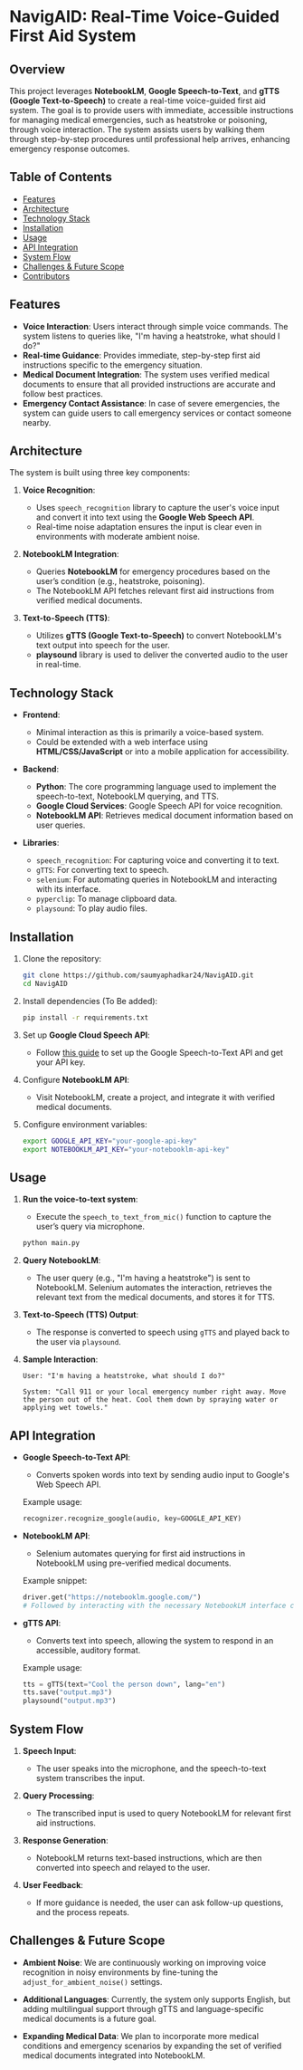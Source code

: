 # NavigAID: Real-Time Voice-Guided First Aid System

## Overview

This project leverages **NotebookLM**, **Google Speech-to-Text**, and **gTTS (Google Text-to-Speech)** to create a real-time voice-guided first aid system. The goal is to provide users with immediate, accessible instructions for managing medical emergencies, such as heatstroke or poisoning, through voice interaction. The system assists users by walking them through step-by-step procedures until professional help arrives, enhancing emergency response outcomes.

## Table of Contents

- [Features](#features)
- [Architecture](#architecture)
- [Technology Stack](#technology-stack)
- [Installation](#installation)
- [Usage](#usage)
- [API Integration](#api-integration)
- [System Flow](#system-flow)
- [Challenges & Future Scope](#challenges--future-scope)
- [Contributors](#contributors)

## Features

- **Voice Interaction**: Users interact through simple voice commands. The system listens to queries like, "I'm having a heatstroke, what should I do?"
- **Real-time Guidance**: Provides immediate, step-by-step first aid instructions specific to the emergency situation.
- **Medical Document Integration**: The system uses verified medical documents to ensure that all provided instructions are accurate and follow best practices.
- **Emergency Contact Assistance**: In case of severe emergencies, the system can guide users to call emergency services or contact someone nearby.

## Architecture

The system is built using three key components:

1. **Voice Recognition**:
    - Uses `speech_recognition` library to capture the user's voice input and convert it into text using the **Google Web Speech API**.
    - Real-time noise adaptation ensures the input is clear even in environments with moderate ambient noise.

2. **NotebookLM Integration**:
    - Queries **NotebookLM** for emergency procedures based on the user’s condition (e.g., heatstroke, poisoning). 
    - The NotebookLM API fetches relevant first aid instructions from verified medical documents.

3. **Text-to-Speech (TTS)**:
    - Utilizes **gTTS (Google Text-to-Speech)** to convert NotebookLM's text output into speech for the user.
    - **playsound** library is used to deliver the converted audio to the user in real-time.

## Technology Stack

- **Frontend**:
    - Minimal interaction as this is primarily a voice-based system.
    - Could be extended with a web interface using **HTML/CSS/JavaScript** or into a mobile application for accessibility.

- **Backend**:
    - **Python**: The core programming language used to implement the speech-to-text, NotebookLM querying, and TTS.
    - **Google Cloud Services**: Google Speech API for voice recognition.
    - **NotebookLM API**: Retrieves medical document information based on user queries.

- **Libraries**:
    - `speech_recognition`: For capturing voice and converting it to text.
    - `gTTS`: For converting text to speech.
    - `selenium`: For automating queries in NotebookLM and interacting with its interface.
    - `pyperclip`: To manage clipboard data.
    - `playsound`: To play audio files.

## Installation

1. Clone the repository:
    ```bash
    git clone https://github.com/saumyaphadkar24/NavigAID.git
    cd NavigAID
    ```

2. Install dependencies (To Be added):
    ```bash
    pip install -r requirements.txt
    ```

3. Set up **Google Cloud Speech API**:
    - Follow [this guide](https://cloud.google.com/speech-to-text/docs/quickstart-client-libraries) to set up the Google Speech-to-Text API and get your API key.

4. Configure **NotebookLM API**:
    - Visit NotebookLM, create a project, and integrate it with verified medical documents.

5. Configure environment variables:
    ```bash
    export GOOGLE_API_KEY="your-google-api-key"
    export NOTEBOOKLM_API_KEY="your-notebooklm-api-key"
    ```

## Usage

1. **Run the voice-to-text system**:
    - Execute the `speech_to_text_from_mic()` function to capture the user’s query via microphone.
    
    ```bash
    python main.py
    ```

2. **Query NotebookLM**:
    - The user query (e.g., "I'm having a heatstroke") is sent to NotebookLM. Selenium automates the interaction, retrieves the relevant text from the medical documents, and stores it for TTS.

3. **Text-to-Speech (TTS) Output**:
    - The response is converted to speech using `gTTS` and played back to the user via `playsound`.

4. **Sample Interaction**:
    ```plaintext
    User: "I'm having a heatstroke, what should I do?"
    
    System: "Call 911 or your local emergency number right away. Move the person out of the heat. Cool them down by spraying water or applying wet towels."
    ```

## API Integration

- **Google Speech-to-Text API**:
    - Converts spoken words into text by sending audio input to Google's Web Speech API.
    
    Example usage:
    ```python
    recognizer.recognize_google(audio, key=GOOGLE_API_KEY)
    ```

- **NotebookLM API**:
    - Selenium automates querying for first aid instructions in NotebookLM using pre-verified medical documents.
    
    Example snippet:
    ```python
    driver.get("https://notebooklm.google.com/")
    # Followed by interacting with the necessary NotebookLM interface components
    ```

- **gTTS API**:
    - Converts text into speech, allowing the system to respond in an accessible, auditory format.
    
    Example usage:
    ```python
    tts = gTTS(text="Cool the person down", lang="en")
    tts.save("output.mp3")
    playsound("output.mp3")
    ```

## System Flow

1. **Speech Input**:
    - The user speaks into the microphone, and the speech-to-text system transcribes the input.
    
2. **Query Processing**:
    - The transcribed input is used to query NotebookLM for relevant first aid instructions.
    
3. **Response Generation**:
    - NotebookLM returns text-based instructions, which are then converted into speech and relayed to the user.

4. **User Feedback**:
    - If more guidance is needed, the user can ask follow-up questions, and the process repeats.

## Challenges & Future Scope

- **Ambient Noise**: We are continuously working on improving voice recognition in noisy environments by fine-tuning the `adjust_for_ambient_noise()` settings.
  
- **Additional Languages**: Currently, the system only supports English, but adding multilingual support through gTTS and language-specific medical documents is a future goal.

- **Expanding Medical Data**: We plan to incorporate more medical conditions and emergency scenarios by expanding the set of verified medical documents integrated into NotebookLM.
